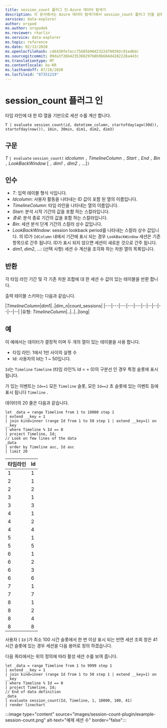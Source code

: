 ```yaml
---
title: session_count 플러그 인-Azure 데이터 탐색기
description: 이 문서에서는 Azure 데이터 탐색기에서 session_count 플러그 인을 설명 합니다.
services: data-explorer
author: orspod
ms.author: orspodek
ms.reviewer: rkarlin
ms.service: data-explorer
ms.topic: reference
ms.date: 02/13/2020
ms.openlocfilehash: c46430fe7acc75685b90d2322d709392c91ed6dc
ms.sourcegitcommit: 09da3f26b4235368297b8b9b604d4282228a443c
ms.translationtype: MT
ms.contentlocale: ko-KR
ms.lasthandoff: 07/28/2020
ms.locfileid: "87351219"
---
```

# <a name="session_count-plugin"></a>session_count 플러그 인

타임 라인에 대 한 ID 열을 기반으로 세션 수를 계산 합니다.

```kusto
T | evaluate session_count(id, datetime_column, startofday(ago(30d)), startofday(now()), 1min, 30min, dim1, dim2, dim3)
```

## <a name="syntax"></a>구문

*T* `| evaluate` `session_count(` *idcolumn* `,` *TimelineColumn* `,` *Start* `,` *End* `,` *Bin* `,` *LookBackWindow* [ `,` *dim1* `,` *dim2* `,` ...]`)`

## <a name="arguments"></a>인수

* *T*: 입력 테이블 형식 식입니다.
* *Idcolumn*: 사용자 활동을 나타내는 ID 값이 포함 된 열의 이름입니다. 
* *TimelineColumn*: 타임 라인을 나타내는 열의 이름입니다.
* *Start*: 분석 시작 기간의 값을 포함 하는 스칼라입니다.
* *종료*: 분석 종료 기간의 값을 포함 하는 스칼라입니다.
* *Bin*: 세션 분석 단계 기간의 스칼라 상수 값입니다.
* *LookBackWindow*: session lookback period를 나타내는 스칼라 상수 값입니다. 의 ID가 `IdColumn` 내에서 기간에 표시 되는 경우 `LookBackWindow` 세션은 기존 항목으로 간주 됩니다. ID가 표시 되지 않으면 세션이 새로운 것으로 간주 됩니다.
* *dim1*, *dim2*, ...: (선택 사항) 세션 수 계산을 조각화 하는 차원 열의 목록입니다.

## <a name="returns"></a>반환

각 타임 라인 기간 및 각 기존 차원 조합에 대 한 세션 수 값이 있는 테이블을 반환 합니다.

출력 테이블 스키마는 다음과 같습니다.

|*TimelineColumn*|dim1|..|dim_n|count_sessions|
|---|---|---|---|---|--|--|--|--|--|--|
|유형: *TimelineColumn*|..|..|..|long|


## <a name="examples"></a>예

이 예에서는 데이터가 결정적 이며 두 개의 열이 있는 테이블을 사용 합니다.
- 타임 라인: 1에서 1만 사이의 실행 수
- Id: 사용자의 Id는 1 ~ 50입니다.

`Id`는 `Timeline` `Timeline` (타임 라인% Id = = 0)의 구분선 인 경우 특정 슬롯에 표시 됩니다.

가 있는 이벤트는 `Id==1` 모든 `Timeline` 슬롯, 모든 `Id==2` 초 슬롯에 있는 이벤트 등에 표시 됩니다 `Timeline` .

데이터의 20 줄은 다음과 같습니다.

<!-- csl: https://help.kusto.windows.net/Samples -->
```kusto
let _data = range Timeline from 1 to 10000 step 1
| extend __key = 1
| join kind=inner (range Id from 1 to 50 step 1 | extend __key=1) on __key
| where Timeline % Id == 0
| project Timeline, Id;
// Look on few lines of the data
_data
| order by Timeline asc, Id asc
| limit 20
```

|타임라인|Id|
|---|---|
|1|1|
|2|1|
|2|2|
|3|1|
|3|3|
|4|1|
|4|2|
|4|4|
|5|1|
|5|5|
|6|1|
|6|2|
|6|3|
|6|6|
|7|1|
|7|7|
|8|1|
|8|2|
|8|4|
|8|8|

사용자 ( `Id` )가 최소 100 시간 슬롯에서 한 번 이상 표시 되는 반면 세션 조회 창은 41 시간 슬롯에 있는 경우 세션을 다음 용어로 정의 하겠습니다.

다음 쿼리에서는 위의 정의에 따라 활성 세션 수를 보여 줍니다.

<!-- csl: https://help.kusto.windows.net/Samples -->
```kusto
let _data = range Timeline from 1 to 9999 step 1
| extend __key = 1
| join kind=inner (range Id from 1 to 50 step 1 | extend __key=1) on __key
| where Timeline % Id == 0
| project Timeline, Id;
// End of data definition
_data
| evaluate session_count(Id, Timeline, 1, 10000, 100, 41)
| render linechart 
```

:::image type="content" source="images/session-count-plugin/example-session-count.png" alt-text="예제 세션 수" border="false":::
